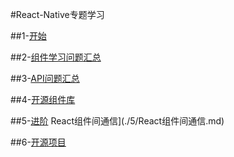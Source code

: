 #React-Native专题学习

##1-[开始](./1基础.md)

##2-[组件学习问题汇总](./2组件学习问题汇总.md)

##3-[API问题汇总](./3API问题汇总.md)

##4-[开源组件库](./4开源组件库.md)

##5-[进阶](./5进阶.md)
    React组件间通信](./5/React组件间通信.md)

##6-[开源项目](./6开源项目.md)






